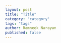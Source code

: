 ```yaml
---
layout: post
title: "Title"
category: "category"
tags: "tags"
author: Ramneek Narayan
published: false
---
```

